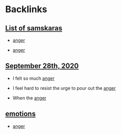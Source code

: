 
# Backlinks
## [List of samskaras](<List of samskaras.md>)
- [anger](<anger.md>)

- [anger](<anger.md>)

## [September 28th, 2020](<September 28th, 2020.md>)
- I felt so much [anger](<anger.md>)

- I feel hard to resist the urge to pour out the [anger](<anger.md>)

- When the [anger](<anger.md>)

## [emotions](<emotions.md>)
- [anger](<anger.md>)

